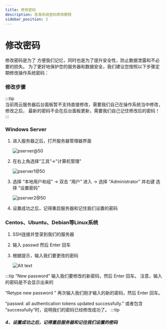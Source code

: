 ```yaml
---
title: 修改密码
description: 各类系统密码修改教程
sidebar_position: 3
---
```


# 修改密码
  
   修改密码是为了 方便我们记忆，同时也是为了提升安全性，防止数据泄露和不必要的损失。
   为了更好地保护您的服务器和数据安全，我们建议您按照以下步骤定期修改操作系统密码：
  

### 修改步骤
:::tip  
当前雨云服务器后台面板暂不支持直接修改，需要我们自己在操作系统当中修改，修改之后，
最新的密码不会在后台面板更新，需要我们自己记住修改后的密码！
:::     
### Windows Server 
  
1. 进入服务器之后，打开服务器管理器界面
   
   ![pserver@50](../account/assets/pserver.png)
  
2. 在右上角选择“工具”->"计算机管理"
   
   ![pserver1@50](../account/assets/pserver1.png)
   
3. 选择 “本地用户和组” -> 双击 “用户” 进入 -> 选择 “Administrator” 并右键 选择 “设置密码” 
   
   ![pserver2@50](../account/assets/pserver2.png)

4. 设置成功之后，记得重启服务器和记住我们设置的密码

### Centos、Ubuntu、Debian等Linux系统    

1. SSH连接并登录到我们的服务器

2. 输入 passwd 然后 Enter 回车

3. 根据提示，输入我们要更改的密码
   
   ![Alt text](../account/assets/centospassword.png)
   
:::tip
 “New password” 输入我们要修改的新密码，然后 Enter 回车。 注意，输入的密码是不会显示出来的

 “Retype new password " 再次输入我们刚才输入的新的密码，然后 Enter 回车。
     
 “passwd: all authentication tokens updated successfully.” 或者包含 “successfully”时，说明我们的密码已经修改成功了。
:::tip

   ##### 4、设置成功之后，记得重启服务器和记住我们设置的密码
     






